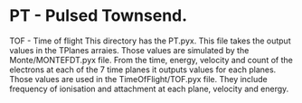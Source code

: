 # PT - Pulsed Townsend.
TOF - Time of flight
This directory has the PT.pyx. This file takes the output values in the TPlanes arraies. Those values are simulated by the Monte/MONTEFDT.pyx file. From the time, energy, velocity and count of the electrons at each of the 7 time planes it outputs values for each planes. Those values are used in the TimeOfFlight/TOF.pyx file. They include frequency of ionisation and attachment at each plane, velocity and energy.
